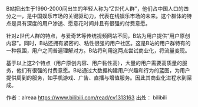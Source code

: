 B站把出生于1990-2000间出生的年轻人称为“Z世代人群”，他们占中国人口的四分之一，是中国娱乐市场的关键驱动力，代表在线娱乐市场的未来。这个群体的特点是具有深度的用户渗透、愿意花时间并且有很强的付费意愿。

针对z世代人群的特点，与爱奇艺等传统视频网站不同，B站为用户提供“用户原创内容”。同时，B站还拥有紧密的、粘性很强的用户社区。这是B站的用户群特有的一种氛围，用户之间普遍理解对方。B站将利用这两点尝试商业化，将流量变现。

基于以上这2个特点（用户原创内容、用户黏性高），大量的用户需要高质量的服务，他们有很强的付费意愿。B站通过大数据构建用户兴趣和行为的蓝图，为用户提供周到的服务，如手机游戏、广告、直播与增值服务。因此其商业化进程水到渠成。







作者：alreaa
https://www.bilibili.com/read/cv1313163
出处： bilibili